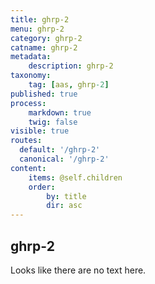 ```yaml
---
title: ghrp-2
menu: ghrp-2
category: ghrp-2
catname: ghrp-2
metadata:
    description: ghrp-2
taxonomy:
    tag: [aas, ghrp-2]
published: true
process:
    markdown: true
    twig: false
visible: true
routes:
  default: '/ghrp-2'
  canonical: '/ghrp-2'
content:
    items: @self.children
    order:
        by: title
        dir: asc
---
```

## ghrp-2
Looks like there are no text here.
